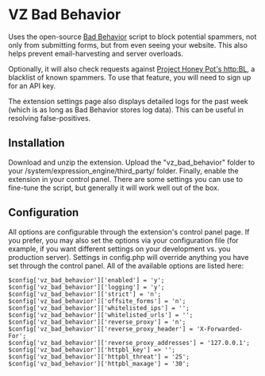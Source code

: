 VZ Bad Behavior
===============

Uses the open-source [Bad Behavior](http://bad-behavior.ioerror.us/) script to block potential spammers, not only from submitting forms, but from even seeing your website. This also helps prevent email-harvesting and server overloads.

Optionally, it will also check requests against [Project Honey Pot's http:BL](http://www.projecthoneypot.org/services_overview.php), a blacklist of known spammers. To use that feature, you will need to sign up for an API key.

The extension settings page also displays detailed logs for the past week (which is as long as Bad Behavior stores log data). This can be useful in resolving false-positives.

Installation
------------

Download and unzip the extension. Upload the "vz_bad_behavior" folder to your /system/expression_engine/third_party/ folder. Finally, enable the extension in your control panel. There are some settings you can use to fine-tune the script, but generally it will work well out of the box.

Configuration
-------------

All options are configurable through the extension's control panel page. If you prefer, you may also set the options via your configuration file (for example, if you want different settings on your development vs. you production server). Settings in config.php will override anything you have set through the control panel. All of the available options are listed here:

    $config['vz_bad_behavior']['enabled'] = 'y';
    $config['vz_bad_behavior']['logging'] = 'y';
    $config['vz_bad_behavior']['strict'] = 'n';
    $config['vz_bad_behavior']['offsite_forms'] = 'n';
    $config['vz_bad_behavior']['whitelisted_ips'] = '';
    $config['vz_bad_behavior']['whitelisted_urls'] = '';
    $config['vz_bad_behavior']['reverse_proxy'] = 'n';
    $config['vz_bad_behavior']['reverse_proxy_header'] = 'X-Forwarded-For';
    $config['vz_bad_behavior']['reverse_proxy_addresses'] = '127.0.0.1';
    $config['vz_bad_behavior']['httpbl_key'] => '';
    $config['vz_bad_behavior']['httpbl_threat'] = '25';
    $config['vz_bad_behavior']['httpbl_maxage'] = '30';